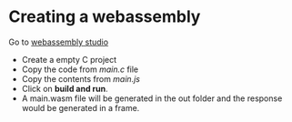 # Creating a webassembly
Go to [webassembly studio](https://webassembly.studio/)
- Create a empty C project
- Copy the code  from *main.c* file
- Copy the contents from *main.js*
- Click on **build and run**.
- A main.wasm file will be generated in the out folder and the response would be generated in a frame.
